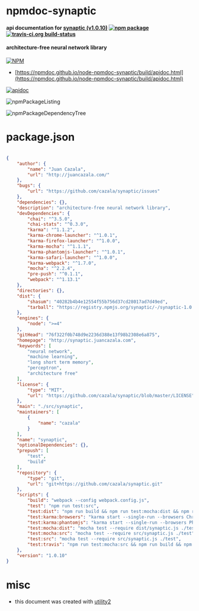 # npmdoc-synaptic

#### api documentation for  [synaptic (v1.0.10)](http://synaptic.juancazala.com)  [![npm package](https://img.shields.io/npm/v/npmdoc-synaptic.svg?style=flat-square)](https://www.npmjs.org/package/npmdoc-synaptic) [![travis-ci.org build-status](https://api.travis-ci.org/npmdoc/node-npmdoc-synaptic.svg)](https://travis-ci.org/npmdoc/node-npmdoc-synaptic)

#### architecture-free neural network library

[![NPM](https://nodei.co/npm/synaptic.png?downloads=true&downloadRank=true&stars=true)](https://www.npmjs.com/package/synaptic)

- [https://npmdoc.github.io/node-npmdoc-synaptic/build/apidoc.html](https://npmdoc.github.io/node-npmdoc-synaptic/build/apidoc.html)

[![apidoc](https://npmdoc.github.io/node-npmdoc-synaptic/build/screenCapture.buildCi.browser.%252Ftmp%252Fbuild%252Fapidoc.html.png)](https://npmdoc.github.io/node-npmdoc-synaptic/build/apidoc.html)

![npmPackageListing](https://npmdoc.github.io/node-npmdoc-synaptic/build/screenCapture.npmPackageListing.svg)

![npmPackageDependencyTree](https://npmdoc.github.io/node-npmdoc-synaptic/build/screenCapture.npmPackageDependencyTree.svg)



# package.json

```json

{
    "author": {
        "name": "Juan Cazala",
        "url": "http://juancazala.com/"
    },
    "bugs": {
        "url": "https://github.com/cazala/synaptic/issues"
    },
    "dependencies": {},
    "description": "architecture-free neural network library",
    "devDependencies": {
        "chai": "^3.5.0",
        "chai-stats": "^0.3.0",
        "karma": "^1.1.2",
        "karma-chrome-launcher": "^1.0.1",
        "karma-firefox-launcher": "^1.0.0",
        "karma-mocha": "^1.1.1",
        "karma-phantomjs-launcher": "^1.0.1",
        "karma-safari-launcher": "^1.0.0",
        "karma-webpack": "^1.7.0",
        "mocha": "^2.2.4",
        "pre-push": "^0.1.1",
        "webpack": "^1.13.1"
    },
    "directories": {},
    "dist": {
        "shasum": "40282b4b4e12554f55b756d37cd28017ad7d49ed",
        "tarball": "https://registry.npmjs.org/synaptic/-/synaptic-1.0.10.tgz"
    },
    "engines": {
        "node": ">=4"
    },
    "gitHead": "76f322f0b748d9e2236d388e13f98b2308e6a875",
    "homepage": "http://synaptic.juancazala.com",
    "keywords": [
        "neural network",
        "machine learning",
        "long short term memory",
        "perceptron",
        "architecture free"
    ],
    "license": {
        "type": "MIT",
        "url": "https://github.com/cazala/synaptic/blob/master/LICENSE"
    },
    "main": "./src/synaptic",
    "maintainers": [
        {
            "name": "cazala"
        }
    ],
    "name": "synaptic",
    "optionalDependencies": {},
    "prepush": [
        "test",
        "build"
    ],
    "repository": {
        "type": "git",
        "url": "git+https://github.com/cazala/synaptic.git"
    },
    "scripts": {
        "build": "webpack --config webpack.config.js",
        "test": "npm run test:src",
        "test:dist": "npm run build && npm run test:mocha:dist && npm run test:karma:browsers",
        "test:karma:browsers": "karma start --single-run --browsers Chrome,Firefox,SafariPrivate",
        "test:karma:phantomjs": "karma start --single-run --browsers PhantomJS",
        "test:mocha:dist": "mocha test --require dist/synaptic.js ./test",
        "test:mocha:src": "mocha test --require src/synaptic.js ./test",
        "test:src": "mocha test --require src/synaptic.js ./test",
        "test:travis": "npm run test:mocha:src && npm run build && npm run test:mocha:dist"
    },
    "version": "1.0.10"
}
```



# misc
- this document was created with [utility2](https://github.com/kaizhu256/node-utility2)
